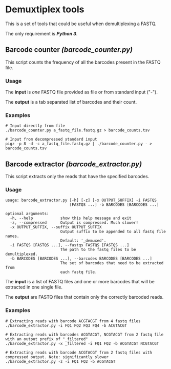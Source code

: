 # Demuxtiplex tools

This is a set of tools that could be useful when demultiplexing a FASTQ.

The only requirement is ***Python 3***. 

## Barcode counter *(barcode_counter.py)*

This script counts the frequency of all the barcodes present in the FASTQ file.

### Usage

The **input** is *one* FASTQ file provided as file or from standard input ("-").

The **output** is a tab separated list of barcodes and their count.

### Examples

    # Input directly from file
    ./barcode_counter.py a_fastq_file.fastq.gz > barcode_counts.tsv

    # Input from decompressed standard input
    pigz -p 8 -d -c a_fastq_file.fastq.gz | ./barcode_counter.py - > barcode_counts.tsv

## Barcode extractor *(barcode_extractor.py)*

This script extracts only the reads that have the specified barcodes.

### Usage

    usage: barcode_extractor.py [-h] [-z] [-x OUTPUT_SUFFIX] -i FASTQS
                                [FASTQS ...] -b BARCODES [BARCODES ...]
    
    optional arguments:
      -h, --help            show this help message and exit
      -z, --compressed      Output is compressed. Much slower!
      -x OUTPUT_SUFFIX, --suffix OUTPUT_SUFFIX
                            Output suffix to be appended to all fastq file names.
                            Default: '_demuxed'.
      -i FASTQS [FASTQS ...], --fastqs FASTQS [FASTQS ...]
                            The path to the fastq files to be demultiplexed.
      -b BARCODES [BARCODES ...], --barcodes BARCODES [BARCODES ...]
                            The set of barcodes that need to be extracted from
                            each fastq file.

The **input** is a list of FASTQ files and one or more barcodes that will be extracted in one single file.

The **output** are FASTQ files that contain only the correctly barcoded reads.

### Examples

    # Extracting reads with barcode ACGTACGT from 4 fastq files
    ./barcode_extractor.py -i FQ1 FQ2 FQ3 FQ4 -b ACGTACGT

    # Extracting reads with barcodes ACGTACGT, NCGTACGT from 2 fastq file with an output prefix of "_filtered"
    ./barcode_extractor.py -x _filtered -i FQ1 FQ2 -b ACGTACGT NCGTACGT

    # Extracting reads with barcode ACGTACGT from 2 fastq files with compressed output. Note: significantly slower
    ./barcode_extractor.py -z -i FQ1 FQ2 -b ACGTACGT